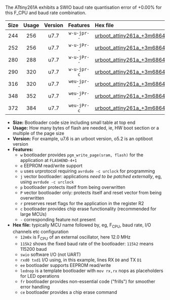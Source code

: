 The ATtiny261A exhibits a SWIO baud rate quantisation error of +0.00% for this F_CPU and baud rate combination.

|Size|Usage|Version|Features|Hex file|
|:-:|:-:|:-:|:-:|:--|
|244|256|u7.7|`w-u-jpr--`|[urboot_attiny261a_+3m6864x_+++9k6_swio_rxb0_txb1_lednop.hex](https://raw.githubusercontent.com/stefanrueger/urboot.hex/main/mcus/attiny261a/external_oscillator/fcpu_+3m6864x/br_+++9k6/urboot_attiny261a_+3m6864x_+++9k6_swio_rxb0_txb1_lednop.hex)|
|252|256|u7.7|`w-u-jPr--`|[urboot_attiny261a_+3m6864x_+++9k6_swio_rxb0_txb1.hex](https://raw.githubusercontent.com/stefanrueger/urboot.hex/main/mcus/attiny261a/external_oscillator/fcpu_+3m6864x/br_+++9k6/urboot_attiny261a_+3m6864x_+++9k6_swio_rxb0_txb1.hex)|
|280|288|u7.7|`w-u-jPr--`|[urboot_attiny261a_+3m6864x_+++9k6_swio_rxb0_txb1_lednop_fr.hex](https://raw.githubusercontent.com/stefanrueger/urboot.hex/main/mcus/attiny261a/external_oscillator/fcpu_+3m6864x/br_+++9k6/urboot_attiny261a_+3m6864x_+++9k6_swio_rxb0_txb1_lednop_fr.hex)|
|290|320|u7.7|`w-u-jpr-c`|[urboot_attiny261a_+3m6864x_+++9k6_swio_rxb0_txb1_lednop_fr_ce.hex](https://raw.githubusercontent.com/stefanrueger/urboot.hex/main/mcus/attiny261a/external_oscillator/fcpu_+3m6864x/br_+++9k6/urboot_attiny261a_+3m6864x_+++9k6_swio_rxb0_txb1_lednop_fr_ce.hex)|
|316|320|u7.7|`weu-jpr--`|[urboot_attiny261a_+3m6864x_+++9k6_swio_rxb0_txb1_ee_lednop.hex](https://raw.githubusercontent.com/stefanrueger/urboot.hex/main/mcus/attiny261a/external_oscillator/fcpu_+3m6864x/br_+++9k6/urboot_attiny261a_+3m6864x_+++9k6_swio_rxb0_txb1_ee_lednop.hex)|
|348|352|u7.7|`weu-jPr--`|[urboot_attiny261a_+3m6864x_+++9k6_swio_rxb0_txb1_ee_lednop_fr.hex](https://raw.githubusercontent.com/stefanrueger/urboot.hex/main/mcus/attiny261a/external_oscillator/fcpu_+3m6864x/br_+++9k6/urboot_attiny261a_+3m6864x_+++9k6_swio_rxb0_txb1_ee_lednop_fr.hex)|
|372|384|u7.7|`weu-jPr-c`|[urboot_attiny261a_+3m6864x_+++9k6_swio_rxb0_txb1_ee_lednop_fr_ce.hex](https://raw.githubusercontent.com/stefanrueger/urboot.hex/main/mcus/attiny261a/external_oscillator/fcpu_+3m6864x/br_+++9k6/urboot_attiny261a_+3m6864x_+++9k6_swio_rxb0_txb1_ee_lednop_fr_ce.hex)|

- **Size:** Bootloader code size including small table at top end
- **Usage:** How many bytes of flash are needed, ie, HW boot section or a multiple of the page size
- **Version:** For example, u7.6 is an urboot version, o5.2 is an optiboot version
- **Features:**
  + `w` bootloader provides `pgm_write_page(sram, flash)` for the application at `FLASHEND-4+1`
  + `e` EEPROM read/write support
  + `u` uses urprotocol requiring `avrdude -c urclock` for programming
  + `j` vector bootloader: applications *need to be patched externally*, eg, using `avrdude -c urclock`
  + `p` bootloader protects itself from being overwritten
  + `P` vector bootloader only: protects itself and reset vector from being overwritten
  + `r` preserves reset flags for the application in the register R2
  + `c` bootloader provides chip erase functionality (recommended for large MCUs)
  + `-` corresponding feature not present
- **Hex file:** typically MCU name followed by, eg, F<sub>CPU</sub>, baud rate, I/O channels etc configuration
  + `12m0x` is F<sub>CPU</sub> of an external oscillator, here 12.0 MHz
  + `115k2` shows the fixed baud rate of the bootloader: `115k2` means 115200 baud
  + `swio` software I/O (not UART)
  + `rxd0 txd1` I/O using, in this example, lines RX `D0` and TX `D1`
  + `ee` bootloader supports EEPROM read/write
  + `lednop` is a template bootloader with `mov rx,rx` nops as placeholders for LED operations
  + `fr` bootloader provides non-essential code ("frills") for smoother error handling
  + `ce` bootloader provides a chip erase command
